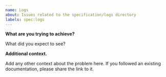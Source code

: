 ```yaml
---
name: Logs
about: Issues related to the specification/logs directory
labels: spec:logs
---
```


**What are you trying to achieve?**

What did you expect to see?

**Additional context.**

Add any other context about the problem here. If you followed an existing documentation, please share the link to it.
